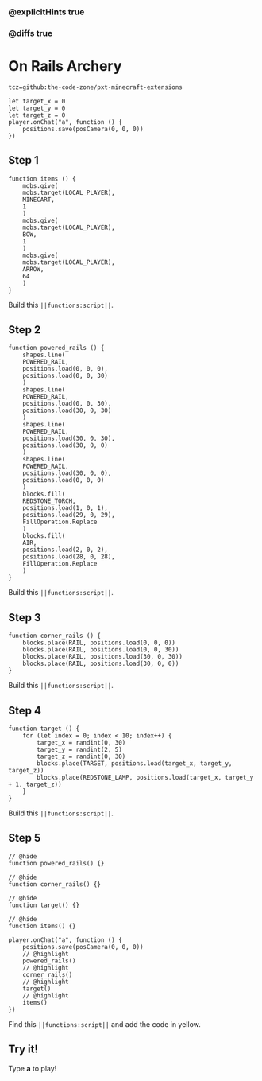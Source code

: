 ### @explicitHints true

### @diffs true

# On Rails Archery

```package
tcz=github:the-code-zone/pxt-minecraft-extensions
```

```template
let target_x = 0
let target_y = 0
let target_z = 0
player.onChat("a", function () {
    positions.save(posCamera(0, 0, 0))
})
```

## Step 1

```blocks
function items () {
    mobs.give(
    mobs.target(LOCAL_PLAYER),
    MINECART,
    1
    )
    mobs.give(
    mobs.target(LOCAL_PLAYER),
    BOW,
    1
    )
    mobs.give(
    mobs.target(LOCAL_PLAYER),
    ARROW,
    64
    )
}
```

Build this ``||functions:script||``.

## Step 2

```blocks
function powered_rails () {
    shapes.line(
    POWERED_RAIL,
    positions.load(0, 0, 0),
    positions.load(0, 0, 30)
    )
    shapes.line(
    POWERED_RAIL,
    positions.load(0, 0, 30),
    positions.load(30, 0, 30)
    )
    shapes.line(
    POWERED_RAIL,
    positions.load(30, 0, 30),
    positions.load(30, 0, 0)
    )
    shapes.line(
    POWERED_RAIL,
    positions.load(30, 0, 0),
    positions.load(0, 0, 0)
    )
    blocks.fill(
    REDSTONE_TORCH,
    positions.load(1, 0, 1),
    positions.load(29, 0, 29),
    FillOperation.Replace
    )
    blocks.fill(
    AIR,
    positions.load(2, 0, 2),
    positions.load(28, 0, 28),
    FillOperation.Replace
    )
}
```

Build this ``||functions:script||``.

## Step 3

```blocks
function corner_rails () {
    blocks.place(RAIL, positions.load(0, 0, 0))
    blocks.place(RAIL, positions.load(0, 0, 30))
    blocks.place(RAIL, positions.load(30, 0, 30))
    blocks.place(RAIL, positions.load(30, 0, 0))
}
```

Build this ``||functions:script||``.

## Step 4

```blocks
function target () {
    for (let index = 0; index < 10; index++) {
        target_x = randint(0, 30)
        target_y = randint(2, 5)
        target_z = randint(0, 30)
        blocks.place(TARGET, positions.load(target_x, target_y, target_z))
        blocks.place(REDSTONE_LAMP, positions.load(target_x, target_y + 1, target_z))
    }
}
```

Build this ``||functions:script||``.

## Step 5

```blocks
// @hide
function powered_rails() {}

// @hide
function corner_rails() {}

// @hide
function target() {}

// @hide
function items() {}

player.onChat("a", function () {
    positions.save(posCamera(0, 0, 0))
    // @highlight
    powered_rails()
    // @highlight
    corner_rails()
    // @highlight
    target()
    // @highlight
    items()
})
```

Find this ``||functions:script||`` and add the code in yellow.

## Try it!

Type **a** to play!